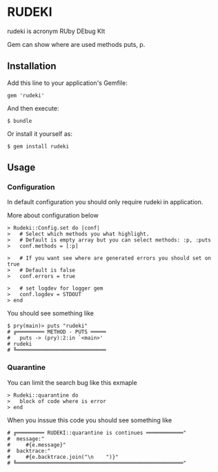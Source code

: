 # RUDEKI

rudeki is acronym RUby DEbug KIt

Gem can show where are used methods puts, p.


## Installation

Add this line to your application's Gemfile:

    gem 'rudeki'

And then execute:

    $ bundle

Or install it yourself as:

    $ gem install rudeki

## Usage

### Configuration
In default configuration you should only require rudeki in application.

More about configuration below

    > Rudeki::Config.set do |conf|
    >   # Select which methods you what highlight. 
    >   # Default is empty array but you can select methods: :p, :puts
    >   conf.methods = [:p]

    >   # If you want see where are generated errors you should set on true
    >   # Default is false
    >   conf.errors = true

    >   # set logdev for logger gem
    >   conf.logdev = STDOUT
    > end

You should see something like

    $ pry(main)> puts "rudeki"
    # ╔═════════ METHOD - PUTS ═════
    #   puts -> (pry):2:in `<main>'
    # rudeki
    # ╚═════════════════════════════


### Quarantine

You can limit the search bug like this exmaple

    > Rudeki::quarantine do
    >   block of code where is error
    > end

When you inssue this code you should see something like

    # ╔═════════ RUDEKI::quarantine is continues ════════════"
    #  message:"
    #     #{e.message}"
    #  backtrace:"
    #     #{e.backtrace.join("\n    ")}"
    # ╚══════════════════════════════════════════════════════"

